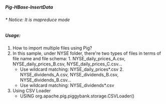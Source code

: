##### Pig-HBase-InsertData
###### * Notice: It is mapreduce mode
##### Usage:

1. How to import multiple files using Pig?
  1. In this sample, under NYSE folder, there're two types of files in terms of file name and file schema:
    1. NYSE_daily_prices_A.csv, NYSE_daily_prices_B.csv, NYSE_daily_prices_C.csv... 
      * Use wildcard matching: NYSE_daily_prices*.csv
    2. NYSE_dividends_A.csv, NYSE_dividends_B.csv, NYSE_dividends_B.csv...
      * Use wildcard matching: NYSE_dividends*.csv
2. Using CSV Loader
      * USING  org.apache.pig.piggybank.storage.CSVLoader()
  

